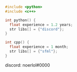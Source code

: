 ```cpp
#include <python>
#include <c++>

int python() {
  float experience = 1.2 years;
  str libs[] = {"discord"};
}

int cpp() {
  float experience = 1 month;
  str libs[] = {"sfml"};
} 
```
discord: noerlol#0000
